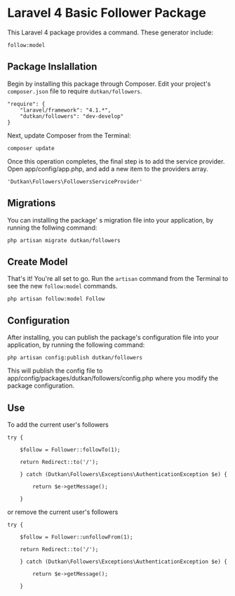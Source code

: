 # Laravel 4 Basic Follower Package
This Laravel 4 package provides a command. These generator include:

`follow:model`

## Package Inslallation

Begin by installing this package through Composer. Edit your project's `composer.json` file to require `dutkan/followers`.

	"require": {
		"laravel/framework": "4.1.*",
		"dutkan/followers": "dev-develop"
	}

Next, update Composer from the Terminal:

	composer update

Once this operation completes, the final step is to add the service provider. Open app/config/app.php, and add a new item to the providers array.

	'Dutkan\Followers\FollowersServiceProvider'

## Migrations
You can installing the package' s migration file into your application, by running the follwing command:

	php artisan migrate dutkan/followers

## Create Model
That's it! You're all set to go. Run the `artisan` command from the Terminal to see the new `follow:model` commands.

	php artisan follow:model Follow

## Configuration
After installing, you can publish the package's configuration file into your application, by running the following command:

	php artisan config:publish dutkan/followers

This will publish the config file to app/config/packages/dutkan/followers/config.php where you modify the package configuration.

## Use

To add the current user's followers

	try {

		$follow = Follower::followTo(1);

		return Redirect::to('/');
		
		} catch (Dutkan\Followers\Exceptions\AuthenticationException $e) {

			return $e->getMessage();
			
		}

or remove the current user's followers

	try {

		$follow = Follower::unfollowFrom(1);

		return Redirect::to('/');
		
		} catch (Dutkan\Followers\Exceptions\AuthenticationException $e) {

			return $e->getMessage();
			
		}
